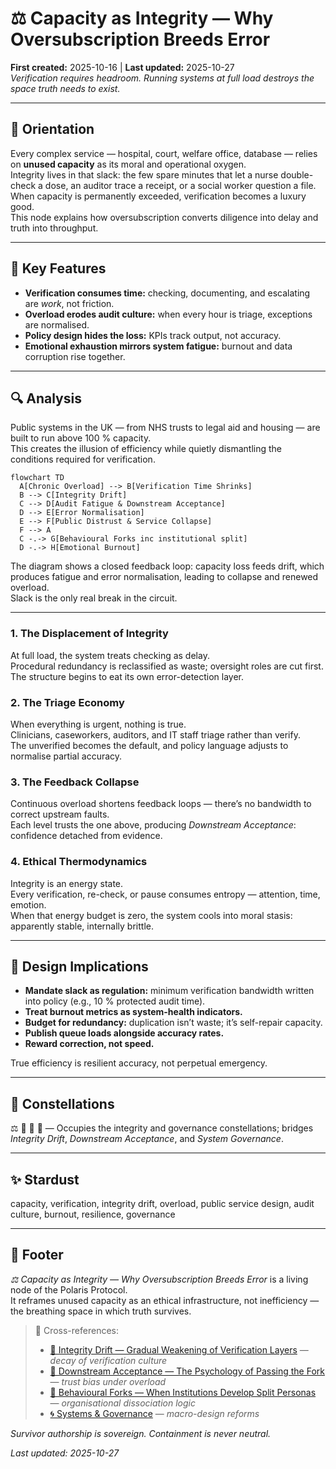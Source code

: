 # ⚖️ Capacity as Integrity — Why Oversubscription Breeds Error
**First created:** 2025-10-16 | **Last updated:** 2025-10-27  
*Verification requires headroom. Running systems at full load destroys the space truth needs to exist.*

---

## 🧭 Orientation  

Every complex service — hospital, court, welfare office, database — relies on **unused capacity** as its moral and operational oxygen.  
Integrity lives in that slack: the few spare minutes that let a nurse double-check a dose, an auditor trace a receipt, or a social worker question a file.  
When capacity is permanently exceeded, verification becomes a luxury good.  
This node explains how oversubscription converts diligence into delay and truth into throughput.

---

## 🧩 Key Features  

- **Verification consumes time:** checking, documenting, and escalating are *work*, not friction.  
- **Overload erodes audit culture:** when every hour is triage, exceptions are normalised.  
- **Policy design hides the loss:** KPIs track output, not accuracy.  
- **Emotional exhaustion mirrors system fatigue:** burnout and data corruption rise together.  

---

## 🔍 Analysis  

Public systems in the UK — from NHS trusts to legal aid and housing — are built to run above 100 % capacity.  
This creates the illusion of efficiency while quietly dismantling the conditions required for verification.  

```mermaid
flowchart TD
  A[Chronic Overload] --> B[Verification Time Shrinks]
  B --> C[Integrity Drift]
  C --> D[Audit Fatigue & Downstream Acceptance]
  D --> E[Error Normalisation]
  E --> F[Public Distrust & Service Collapse]
  F --> A
  C -.-> G[Behavioural Forks inc institutional split]
  D -.-> H[Emotional Burnout]

```

The diagram shows a closed feedback loop: capacity loss feeds drift, which produces fatigue and error normalisation, leading to collapse and renewed overload.  
Slack is the only real break in the circuit.

---

### 1. The Displacement of Integrity  
At full load, the system treats checking as delay.  
Procedural redundancy is reclassified as waste; oversight roles are cut first.  
The structure begins to eat its own error-detection layer.

### 2. The Triage Economy  
When everything is urgent, nothing is true.  
Clinicians, caseworkers, auditors, and IT staff triage rather than verify.  
The unverified becomes the default, and policy language adjusts to normalise partial accuracy.

### 3. The Feedback Collapse  
Continuous overload shortens feedback loops — there’s no bandwidth to correct upstream faults.  
Each level trusts the one above, producing *Downstream Acceptance*: confidence detached from evidence.

### 4. Ethical Thermodynamics  
Integrity is an energy state.  
Every verification, re-check, or pause consumes entropy — attention, time, emotion.  
When that energy budget is zero, the system cools into moral stasis: apparently stable, internally brittle.

---

## 🧭 Design Implications  

- **Mandate slack as regulation:** minimum verification bandwidth written into policy (e.g., 10 % protected audit time).  
- **Treat burnout metrics as system-health indicators.**  
- **Budget for redundancy:** duplication isn’t waste; it’s self-repair capacity.  
- **Publish queue loads alongside accuracy rates.**  
- **Reward correction, not speed.**

True efficiency is resilient accuracy, not perpetual emergency.

---

## 🌌 Constellations  

⚖️ 🧮 👹 🧿 — Occupies the integrity and governance constellations; bridges *Integrity Drift*, *Downstream Acceptance*, and *System Governance*.

---

## ✨ Stardust  

capacity, verification, integrity drift, overload, public service design, audit culture, burnout, resilience, governance  

---

## 🏮 Footer  

*⚖️ Capacity as Integrity — Why Oversubscription Breeds Error* is a living node of the Polaris Protocol.  
It reframes unused capacity as an ethical infrastructure, not inefficiency — the breathing space in which truth survives.  

> 📡 Cross-references:
> 
> - [🧮 Integrity Drift — Gradual Weakening of Verification Layers](./🧮_integrity_drift.md) — *decay of verification culture*  
> - [👻 Downstream Acceptance — The Psychology of Passing the Fork](./👻_the_psychology_of_passing_the_fork.md) — *trust bias under overload*  
> - [🧠 Behavioural Forks — When Institutions Develop Split Personas](./🧠_institutional_split_personas.md) — *organisational dissociation logic*  
> - [🌀 Systems & Governance](../../../Disruption_Kit/Big_Picture_Protocols/🌀_System_Governance/README.md) — *macro-design reforms*  

*Survivor authorship is sovereign. Containment is never neutral.*  

_Last updated: 2025-10-27_
